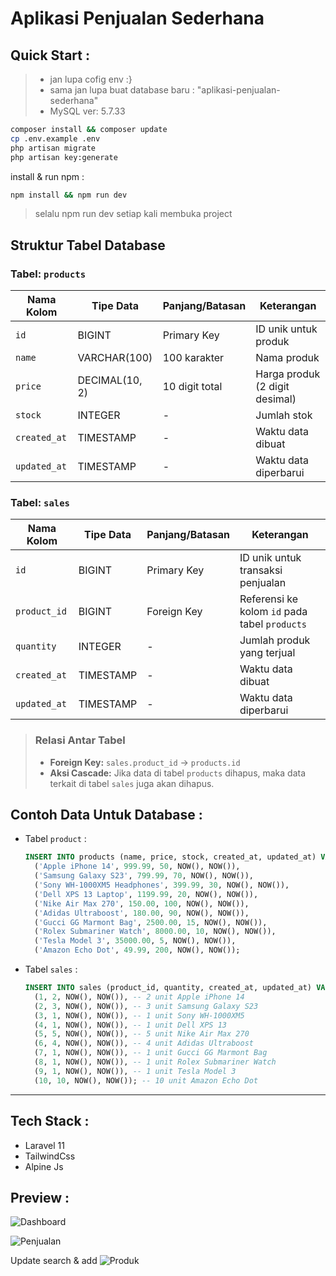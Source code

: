 # Aplikasi Penjualan Sederhana

## Quick Start :
> - jan lupa cofig env :}
> - sama jan lupa buat database baru : "aplikasi-penjualan-sederhana"
> - MySQL ver: 5.7.33

``` bash
composer install && composer update
cp .env.example .env
php artisan migrate
php artisan key:generate
```
install & run npm :
``` bash
npm install && npm run dev
```
> selalu npm run dev setiap kali membuka project

## Struktur Tabel Database

### Tabel: `products`

| Nama Kolom   | Tipe Data       | Panjang/Batasan | Keterangan                      |
|--------------|-----------------|-----------------|----------------------------------|
| `id`         | BIGINT          | Primary Key     | ID unik untuk produk            |
| `name`       | VARCHAR(100)    | 100 karakter    | Nama produk                     |
| `price`      | DECIMAL(10, 2)  | 10 digit total  | Harga produk (2 digit desimal)  |
| `stock`      | INTEGER         | -               | Jumlah stok                     |
| `created_at` | TIMESTAMP       | -               | Waktu data dibuat               |
| `updated_at` | TIMESTAMP       | -               | Waktu data diperbarui           |


### Tabel: `sales`

| Nama Kolom   | Tipe Data       | Panjang/Batasan | Keterangan                                |
|--------------|-----------------|-----------------|------------------------------------------|
| `id`         | BIGINT          | Primary Key     | ID unik untuk transaksi penjualan         |
| `product_id` | BIGINT          | Foreign Key     | Referensi ke kolom `id` pada tabel `products` |
| `quantity`   | INTEGER         | -               | Jumlah produk yang terjual                |
| `created_at` | TIMESTAMP       | -               | Waktu data dibuat                         |
| `updated_at` | TIMESTAMP       | -               | Waktu data diperbarui                     |

> ### Relasi Antar Tabel
> - **Foreign Key:** `sales.product_id` → `products.id`
> - **Aksi Cascade:** Jika data di tabel `products` dihapus, maka data terkait di tabel `sales` juga akan dihapus.

## Contoh Data Untuk Database :
- Tabel `product` :
  ``` sql
  INSERT INTO products (name, price, stock, created_at, updated_at) VALUES
    ('Apple iPhone 14', 999.99, 50, NOW(), NOW()),
    ('Samsung Galaxy S23', 799.99, 70, NOW(), NOW()),
    ('Sony WH-1000XM5 Headphones', 399.99, 30, NOW(), NOW()),
    ('Dell XPS 13 Laptop', 1199.99, 20, NOW(), NOW()),
    ('Nike Air Max 270', 150.00, 100, NOW(), NOW()),
    ('Adidas Ultraboost', 180.00, 90, NOW(), NOW()),
    ('Gucci GG Marmont Bag', 2500.00, 15, NOW(), NOW()),
    ('Rolex Submariner Watch', 8000.00, 10, NOW(), NOW()),
    ('Tesla Model 3', 35000.00, 5, NOW(), NOW()),
    ('Amazon Echo Dot', 49.99, 200, NOW(), NOW());
  ```
  
- Tabel `sales` :
  ``` sql
  INSERT INTO sales (product_id, quantity, created_at, updated_at) VALUES
    (1, 2, NOW(), NOW()), -- 2 unit Apple iPhone 14
    (2, 3, NOW(), NOW()), -- 3 unit Samsung Galaxy S23
    (3, 1, NOW(), NOW()), -- 1 unit Sony WH-1000XM5
    (4, 1, NOW(), NOW()), -- 1 unit Dell XPS 13
    (5, 5, NOW(), NOW()), -- 5 unit Nike Air Max 270
    (6, 4, NOW(), NOW()), -- 4 unit Adidas Ultraboost
    (7, 1, NOW(), NOW()), -- 1 unit Gucci GG Marmont Bag
    (8, 1, NOW(), NOW()), -- 1 unit Rolex Submariner Watch
    (9, 1, NOW(), NOW()), -- 1 unit Tesla Model 3
    (10, 10, NOW(), NOW()); -- 10 unit Amazon Echo Dot

  ```
---
## Tech Stack :
- Laravel 11
- TailwindCss 
- Alpine Js

## Preview :
  
![Dashboard](https://github.com/user-attachments/assets/f4e95c7d-a416-4415-a3ed-e25203c12244)

![Penjualan](https://github.com/user-attachments/assets/1ae05df0-4d72-4fa7-83f8-5fa28b42547b)

Update search & add
![Produk](https://github.com/user-attachments/assets/86460601-6c7d-49b3-a9ff-09cba2de9500)

